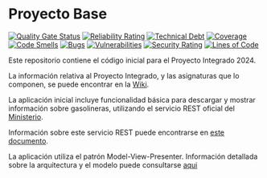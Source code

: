 # Proyecto Base

[![Quality Gate Status](https://sonarcloud.io/api/project_badges/measure?project=App-Gasolineras-Grupo4&metric=alert_status)](https://sonarcloud.io/summary/new_code?id=App-Gasolineras-Grupo4)
[![Reliability Rating](https://sonarcloud.io/api/project_badges/measure?project=App-Gasolineras-Grupo4&metric=reliability_rating)](https://sonarcloud.io/summary/new_code?id=App-Gasolineras-Grupo4)
[![Technical Debt](https://sonarcloud.io/api/project_badges/measure?project=App-Gasolineras-Grupo4&metric=sqale_index)](https://sonarcloud.io/summary/new_code?id=App-Gasolineras-Grupo4)
[![Coverage](https://sonarcloud.io/api/project_badges/measure?project=App-Gasolineras-Grupo4&metric=coverage)](https://sonarcloud.io/summary/new_code?id=App-Gasolineras-Grupo4)
[![Code Smells](https://sonarcloud.io/api/project_badges/measure?project=App-Gasolineras-Grupo4&metric=code_smells)](https://sonarcloud.io/summary/new_code?id=App-Gasolineras-Grupo4)
[![Bugs](https://sonarcloud.io/api/project_badges/measure?project=App-Gasolineras-Grupo4&metric=bugs)](https://sonarcloud.io/summary/new_code?id=App-Gasolineras-Grupo4)
[![Vulnerabilities](https://sonarcloud.io/api/project_badges/measure?project=App-Gasolineras-Grupo4&metric=vulnerabilities)](https://sonarcloud.io/summary/new_code?id=App-Gasolineras-Grupo4)
[![Security Rating](https://sonarcloud.io/api/project_badges/measure?project=App-Gasolineras-Grupo4&metric=security_rating)](https://sonarcloud.io/summary/new_code?id=App-Gasolineras-Grupo4)
[![Lines of Code](https://sonarcloud.io/api/project_badges/measure?project=App-Gasolineras-Grupo4&metric=ncloc)](https://sonarcloud.io/summary/new_code?id=App-Gasolineras-Grupo4)

Este repositorio contiene el código inicial para el Proyecto Integrado 2024.

La información relativa al Proyecto Integrado, y las asignaturas que lo componen, se puede encontrar en la [Wiki](https://github.com/isunican/docsProyectoIntegrado/wiki).

La aplicación inicial incluye funcionalidad básica para descargar y mostrar información sobre gasolineras, utilizando el servicio REST oficial del [Ministerio](https://sedeaplicaciones.minetur.gob.es/ServiciosRESTCarburantes/PreciosCarburantes/help).

Información sobre este servicio REST puede encontrarse en [este documento](servicio-gasolineras.md).

La aplicación utiliza el patrón Model-View-Presenter. Información detallada sobre la arquitectura y el modelo puede consultarse [aqui](Docs/Models/README.md)
